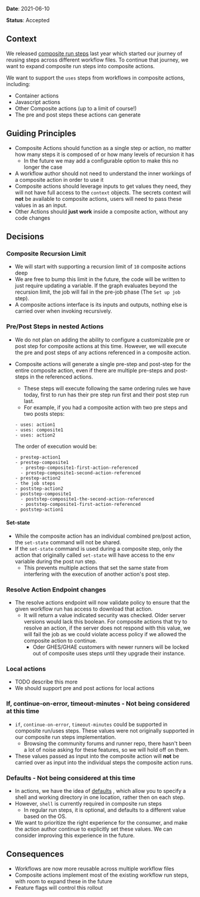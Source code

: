 **Date**: 2021-06-10

**Status**: Accepted

## Context

We released [composite run steps](https://github.com/actions/runner/pull/554) last year which started our journey of reusing steps across different workflow files. To continue that journey, we want to expand composite run steps into composite actions.

We want to support the `uses` steps from workflows in composite actions, including:
  - Container actions
  - Javascript actions
  - Other Composite actions (up to a limit of course!)
  - The pre and post steps these actions can generate

## Guiding Principles

- Composite Actions should function as a single step or action, no matter how many steps it is composed of or how many levels of recursion it has
  - In the future we may add a configurable option to make this no longer the case
- A workflow author should not need to understand the inner workings of a composite action in order to use it
- Composite actions should leverage inputs to get values they need, they will not have full access to the `context` objects. The secrets context will **not** be available to composite actions, users will need to pass these values in as an input.
- Other Actions should **just work** inside a composite action, without any code changes

## Decisions

### Composite Recursion Limit

- We will start with supporting a recursion limit of `10` composite actions deep
- We are free to bump this limit in the future, the code will be written to just require updating a variable. If the graph evaluates beyond the recursion limit, the job will fail in the pre-job phase (The `Set up job` step).
- A composite actions interface is its inputs and outputs, nothing else is carried over when invoking recursively.

### Pre/Post Steps in nested Actions

- We do not plan on adding the ability to configure a customizable pre or post step for composite actions at this time. However, we will execute the pre and post steps of any actions referenced in a composite action.
- Composite actions will generate a single pre-step and post-step for the entire composite action, even if there are multiple pre-steps and post-steps in the referenced actions.
  - These steps will execute following the same ordering rules we have today, first to run has their pre step run first and their post step run last.
  - For example, if you had a composite action with two pre steps and two posts steps:

  ```
  - uses: action1
  - uses: composite1
  - uses: action2
  ```

  The order of execution would be:

  ```
  - prestep-action1
  - prestep-composite1
    - prestep-composite1-first-action-referenced
    - prestep-composite1-second-action-referenced
  - prestep-action2
  - the job steps
  - poststep-action2
  - poststep-composite1
    - poststep-composite1-the-second-action-referenced
    - poststep-composite1-first-action-referenced
  - poststep-action1
  ```

#### Set-state

- While the composite action has an individual combined pre/post action, the `set-state` command will not be shared.
- If the `set-state` command is used during a composite step, only the action that originally called `set-state` will have access to the env variable during the post run step.
  - This prevents multiple actions that set the same state from interfering with the execution of another action's post step.

### Resolve Action Endpoint changes

- The resolve actions endpoint will now validate policy to ensure that the given workflow run has access to download that action.
  - It will return a value indicated security was checked. Older server versions would lack this boolean. For composite actions that try to resolve an action, if the server does not respond with this value, we will fail the job as we could violate access policy if we allowed the composite action to continue.
    - Oder GHES/GHAE customers with newer runners will be locked out of composite uses steps until they upgrade their instance.

### Local actions
- TODO describe this more
- We should support pre and post actions for local actions


### If, continue-on-error, timeout-minutes - Not being considered at this time

- `if`, `continue-on-error`, `timeout-minutes` could be supported in composite run/uses steps. These values were not originally supported in our composite run steps implementation.
  - Browsing the community forums and runner repo, there hasn't been a lot of noise asking for these features, so we will hold off on them.
- These values passed as input into the composite action will **not** be carried over as input into the individual steps the composite action runs.

### Defaults - Not being considered at this time

- In actions, we have the idea of [defaults](https://docs.github.com/en/actions/reference/workflow-syntax-for-github-actions#defaultsrun) , which allow you to specify a shell and working directory in one location, rather then on each step.
- However, `shell` is currently required in composite run steps
  - In regular run steps, it is optional, and defaults to a different value based on the OS.
- We want to prioritize the right experience for the consumer, and make the action author continue to explicitly set these values. We can consider improving this experience in the future.

## Consequences

- Workflows are now more reusable across multiple workflow files
- Composite actions implement most of the existing workflow run steps, with room to expand these in the future
- Feature flags will control this rollout